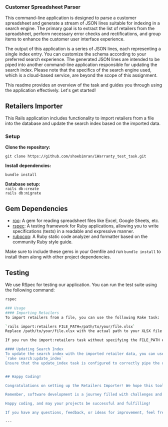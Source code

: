 
### Customer Spreadsheet Parser 
This command-line application is designed to parse a customer spreadsheet and generate a stream of JSON lines suitable for indexing in a search engine. The primary goal is to extract the list of retailers from the spreadsheet, perform necessary error checks and rectifications, and group items to enhance the customer user interface experience.

The output of this application is a series of JSON lines, each representing a single index entry. You can customize the schema according to your preferred search experience. The generated JSON lines are intended to be piped into another command-line application responsible for updating the search index. Please note that the specifics of the search engine used, which is a cloud-based service, are beyond the scope of this assignment.

This readme provides an overview of the task and guides you through using the application effectively. Let's get started!


## Retailers Importer
This Rails application includes functionality to import retailers from a file into the database and update the search index based on the imported data.

### Setup
**Clone the repository:**  

`git clone https://github.com/shoebimran/iWarranty_test_task.git`  

**Install dependencies:**    

`bundle install`  

**Database setup:**  
`rails db:create`  
`rails db:migrate`


## Gem Dependencies

- [roo](https://github.com/roo-rb/roo): A gem for reading spreadsheet files like Excel, Google Sheets, etc.
- [rspec](https://rspec.info/): A testing framework for Ruby applications, allowing you to write specifications (tests) in a readable and expressive manner.
- [rubocop](https://rubocop.org/): A Ruby static code analyzer and formatter based on the community Ruby style guide.

Make sure to include these gems in your Gemfile and run `bundle install` to install them along with other project dependencies.

## Testing

We use RSpec for testing our application. You can run the test suite using the following command:

```bash
rspec

### Usage
#### Importing Retailers
To import retailers from a file, you can use the following Rake task:  

`rails import:retailers FILE_PATH=/path/to/your/file.xlsx`  
Replace /path/to/your/file.xlsx with the actual path to your XLSX file containing retailer data.

If you run the import:retailers task without specifying the FILE_PATH environment variable, you'll be prompted to input the file path interactively.

#### Updating Search Index
To update the search index with the imported retailer data, you can use the following Rake task:  
`rake search:update_index`    
Ensure that the update_index task is configured to correctly pipe the output of your application into the command responsible for updating the search index.  


## Happy Coding! 

Congratulations on setting up the Retailers Importer! We hope this tool simplifies the process of importing and managing retailer data for your project.

Remember, software development is a journey filled with challenges and triumphs. Don't hesitate to explore, experiment, and innovate with this application. We're here to support you every step of the way.

Happy coding, and may your projects be successful and fulfilling!

If you have any questions, feedback, or ideas for improvement, feel free to reach out to us. Together, let's make great things happen!

---



